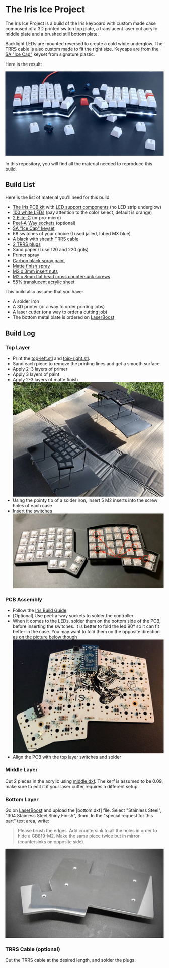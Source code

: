 # The Iris Ice Project

The Iris Ice Project is a build of the Iris keyboard with custom made case composed of a 3D printed switch top plate, a translucent laser cut acrylic middle plate and a brushed still bottom plate.

Backlight LEDs are mounted reversed to create a cold white underglow. The TRRS cable is also custom made to fit the right size. Keycaps are from the [SA "Ice Cap"](https://pimpmykeyboard.com/sa-ice-cap-keyset/) keyset from signature plastic.

Here is the result:

![](img/iris-ice.jpg)

In this repository, you will find all the material needed to reproduce this build.

## Build List

Here is the list of material you'll need for this build:

* [The Iris PCB kit](https://keeb.io/collections/frontpage/products/iris-keyboard-split-ergonomic-keyboard) with [LED support components](https://keeb.io/products/led-support-components-add-on?variant=8112255107178) (no LED strip underglow)
* [100 white LEDs](https://spacecat.design/collections/do-it-yourself/products/1-8mm-leds) (pay attention to the color select, default is orange)
* [2 Elite-C](https://keeb.io/collections/frontpage/products/elite-c-usb-c-pro-micro-replacement-arduino-compatible-atmega32u4) (or pro-micro)
* [Peel-A-Way sockets](https://keeb.io/products/peel-a-way-sockets-for-pro-micros-and-leds?variant=12972145344606) (optional)
* [SA "Ice Cap" keyset](https://pimpmykeyboard.com/sa-ice-cap-keyset/)
* 68 switches of your choice (I used jailed, lubed MX blue)
* [A black with sheath TRRS cable](https://keeb.io/collections/frontpage/products/trrs-cable?variant=46391966598)
* [2 TRRS plugs](https://www.amazon.com/gp/product/B01ASF4IT0)
* Sand paper (I use 120 and 220 grits)
* [Primer spray](https://www.amazon.com/Design-Master-Primer-Surface-Preparation/dp/B000XZU00C)
* [Carbon black spray paint](https://www.amazon.com/Liquitex-Professional-Spray-Paint-Carbon/dp/B008LUIUXU)
* [Matte finish spray](https://www.amazon.com/KRYLON-DIVERSIFIED-K01311007-Aerosol-11-Ounce/dp/B005ENZ8CS)
* [M2 x 3mm insert nuts](https://www.amazon.com/gp/product/B01IZ157KS)
* [M2 x 8mm flat head cross countersunk screws](https://www.amazon.com/gp/product/B07FD3CBLW)
* [55% translucent acrylic sheet](https://www.amazon.com/gp/product/B01DYSVPCQ)

This build also assume that you have:
* A solder iron
* A 3D printer (or a way to order printing jobs)
* A laser cutter (or a way to order a cutting job)
* The bottom metal plate is ordered on [LaserBoost](https://www.laserboost.com)

## Build Log

### Top Layer

* Print the [top-left.stl](top-left.stl) and [toip-right.stl](top-right.stl).
* Sand each piece to remove the printing lines and get a smooth surface
* Apply 2–3 layers of primer
* Apply 3 layers of paint
* Apply 2-3 layers of matte finish
![](img/paint-job.jpg)
* Using the pointy tip of a solder iron, insert 5 M2 inserts into the screw holes of each case
* Insert the switches
![](img/top-layer.jpg)

### PCB Assembly

* Follow the [Iris Build Guide](https://docs.keeb.io/iris-build-guide/)
* [Optional] Use peel-a-way sockets to solder the controller
* When it comes to the LEDs, solder them on the bottom side of the PCB, before inserting the switches. It is better to fold the led 90° so it can fit better in the case. You may want to fold them on the opposite direction as on the picture below though
![](img/leds.jpg)
* Align the PCB with the top layer switches and solder

### Middle Layer

Cut 2 pieces in the acrylic using [middle.dxf](middle.dxf). The kerf is assumed to be 0.09, make sure to edit it if your laser cutter requires a different setup.

### Bottom Layer

Go on [LaserBoost](https://shop.laserboost.com/en/create) and upload the [bottom.dxf] file. Select "Stainless Steel", "304 Stainless Steel Shiny Finish", 3mm. In the "special request for this part" text area, write:

> Please brush the edges. Add countersink to all the holes in order to hide a GB819-M2. Make the same piece twice but in mirror (countersinks on opposite side).

![](img/bottom-layer.jpg)

### TRRS Cable (optional)

Cut the TRRS cable at the desired length, and solder the plugs.